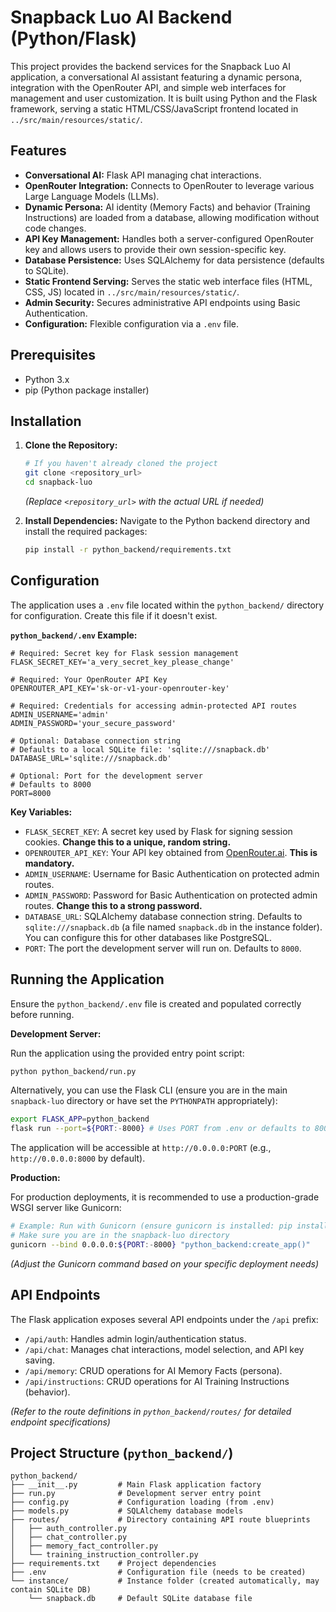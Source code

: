 # Snapback Luo AI Backend (Python/Flask)

This project provides the backend services for the Snapback Luo AI application, a conversational AI assistant featuring a dynamic persona, integration with the OpenRouter API, and simple web interfaces for management and user customization. It is built using Python and the Flask framework, serving a static HTML/CSS/JavaScript frontend located in `../src/main/resources/static/`.

## Features

*   **Conversational AI:** Flask API managing chat interactions.
*   **OpenRouter Integration:** Connects to OpenRouter to leverage various Large Language Models (LLMs).
*   **Dynamic Persona:** AI identity (Memory Facts) and behavior (Training Instructions) are loaded from a database, allowing modification without code changes.
*   **API Key Management:** Handles both a server-configured OpenRouter key and allows users to provide their own session-specific key.
*   **Database Persistence:** Uses SQLAlchemy for data persistence (defaults to SQLite).
*   **Static Frontend Serving:** Serves the static web interface files (HTML, CSS, JS) located in `../src/main/resources/static/`.
*   **Admin Security:** Secures administrative API endpoints using Basic Authentication.
*   **Configuration:** Flexible configuration via a `.env` file.

## Prerequisites

*   Python 3.x
*   pip (Python package installer)

## Installation

1.  **Clone the Repository:**
    ```bash
    # If you haven't already cloned the project
    git clone <repository_url>
    cd snapback-luo
    ```
    *(Replace `<repository_url>` with the actual URL if needed)*

2.  **Install Dependencies:**
    Navigate to the Python backend directory and install the required packages:
    ```bash
    pip install -r python_backend/requirements.txt
    ```

## Configuration

The application uses a `.env` file located within the `python_backend/` directory for configuration. Create this file if it doesn't exist.

**`python_backend/.env` Example:**

```dotenv
# Required: Secret key for Flask session management
FLASK_SECRET_KEY='a_very_secret_key_please_change'

# Required: Your OpenRouter API Key
OPENROUTER_API_KEY='sk-or-v1-your-openrouter-key'

# Required: Credentials for accessing admin-protected API routes
ADMIN_USERNAME='admin'
ADMIN_PASSWORD='your_secure_password'

# Optional: Database connection string
# Defaults to a local SQLite file: 'sqlite:///snapback.db'
DATABASE_URL='sqlite:///snapback.db'

# Optional: Port for the development server
# Defaults to 8000
PORT=8000
```

**Key Variables:**

*   `FLASK_SECRET_KEY`: A secret key used by Flask for signing session cookies. **Change this to a unique, random string.**
*   `OPENROUTER_API_KEY`: Your API key obtained from [OpenRouter.ai](https://openrouter.ai/). **This is mandatory.**
*   `ADMIN_USERNAME`: Username for Basic Authentication on protected admin routes.
*   `ADMIN_PASSWORD`: Password for Basic Authentication on protected admin routes. **Change this to a strong password.**
*   `DATABASE_URL`: SQLAlchemy database connection string. Defaults to `sqlite:///snapback.db` (a file named `snapback.db` in the instance folder). You can configure this for other databases like PostgreSQL.
*   `PORT`: The port the development server will run on. Defaults to `8000`.

## Running the Application

Ensure the `python_backend/.env` file is created and populated correctly before running.

**Development Server:**

Run the application using the provided entry point script:

```bash
python python_backend/run.py
```

Alternatively, you can use the Flask CLI (ensure you are in the main `snapback-luo` directory or have set the `PYTHONPATH` appropriately):

```bash
export FLASK_APP=python_backend
flask run --port=${PORT:-8000} # Uses PORT from .env or defaults to 8000
```

The application will be accessible at `http://0.0.0.0:PORT` (e.g., `http://0.0.0.0:8000` by default).

**Production:**

For production deployments, it is recommended to use a production-grade WSGI server like Gunicorn:

```bash
# Example: Run with Gunicorn (ensure gunicorn is installed: pip install gunicorn)
# Make sure you are in the snapback-luo directory
gunicorn --bind 0.0.0.0:${PORT:-8000} "python_backend:create_app()"
```
*(Adjust the Gunicorn command based on your specific deployment needs)*

## API Endpoints

The Flask application exposes several API endpoints under the `/api` prefix:

*   `/api/auth`: Handles admin login/authentication status.
*   `/api/chat`: Manages chat interactions, model selection, and API key saving.
*   `/api/memory`: CRUD operations for AI Memory Facts (persona).
*   `/api/instructions`: CRUD operations for AI Training Instructions (behavior).

*(Refer to the route definitions in `python_backend/routes/` for detailed endpoint specifications)*

## Project Structure (`python_backend/`)

```
python_backend/
├── __init__.py         # Main Flask application factory
├── run.py              # Development server entry point
├── config.py           # Configuration loading (from .env)
├── models.py           # SQLAlchemy database models
├── routes/             # Directory containing API route blueprints
│   ├── auth_controller.py
│   ├── chat_controller.py
│   ├── memory_fact_controller.py
│   └── training_instruction_controller.py
├── requirements.txt    # Project dependencies
├── .env                # Configuration file (needs to be created)
└── instance/           # Instance folder (created automatically, may contain SQLite DB)
    └── snapback.db     # Default SQLite database file